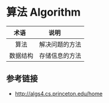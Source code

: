 # 算法 Algorithm

|   术语  | 说明         |
|:-------:|--------------|
|   算法  | 解决问题的方法 |
| 数据结构 | 存储信息的方法 |

## 参考链接
* http://algs4.cs.princeton.edu/home
